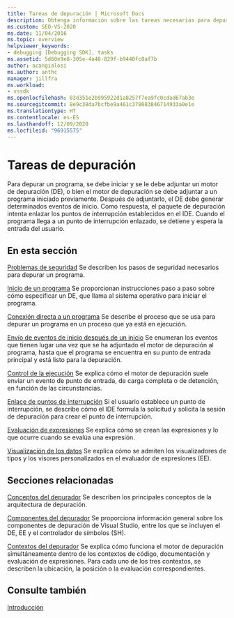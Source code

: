 ```yaml
---
title: Tareas de depuración | Microsoft Docs
description: Obtenga información sobre las tareas necesarias para depurar un programa, como adjuntarlo a un motor de depuración, generar eventos de inicio y alcanzar puntos de interrupción.
ms.custom: SEO-VS-2020
ms.date: 11/04/2016
ms.topic: overview
helpviewer_keywords:
- debugging [Debugging SDK], tasks
ms.assetid: 5d60e9e8-305e-4a48-829f-b9440fc8af7b
author: acangialosi
ms.author: anthc
manager: jillfra
ms.workload:
- vssdk
ms.openlocfilehash: 83d351e2b995922d1a8257f7ea9fc0cdad67ab3e
ms.sourcegitcommit: 8e9c38da7bcfbe9a461c378083846714933a0e1e
ms.translationtype: HT
ms.contentlocale: es-ES
ms.lasthandoff: 12/09/2020
ms.locfileid: "96915575"
---
```

# <a name="debug-tasks"></a>Tareas de depuración
Para depurar un programa, se debe iniciar y se le debe adjuntar un motor de depuración (DE), o bien el motor de depuración se debe adjuntar a un programa iniciado previamente. Después de adjuntarlo, el DE debe generar determinados eventos de inicio. Como respuesta, el paquete de depuración intenta enlazar los puntos de interrupción establecidos en el IDE. Cuando el programa llega a un punto de interrupción enlazado, se detiene y espera la entrada del usuario.

## <a name="in-this-section"></a>En esta sección
 [Problemas de seguridad](../../extensibility/debugger/security-issues.md) Se describen los pasos de seguridad necesarios para depurar un programa.

 [Inicio de un programa](../../extensibility/debugger/launching-a-program.md) Se proporcionan instrucciones paso a paso sobre cómo especificar un DE, que llama al sistema operativo para iniciar el programa.

 [Conexión directa a un programa](../../extensibility/debugger/attaching-directly-to-a-program.md) Se describe el proceso que se usa para depurar un programa en un proceso que ya está en ejecución.

 [Envío de eventos de inicio después de un inicio](../../extensibility/debugger/sending-startup-events-after-a-launch.md) Se enumeran los eventos que tienen lugar una vez que se ha adjuntado el motor de depuración al programa, hasta que el programa se encuentra en su punto de entrada principal y está listo para la depuración.

 [Control de la ejecución](../../extensibility/debugger/control-of-execution.md) Se explica cómo el motor de depuración suele enviar un evento de punto de entrada, de carga completa o de detención, en función de las circunstancias.

 [Enlace de puntos de interrupción](../../extensibility/debugger/binding-breakpoints.md) Si el usuario establece un punto de interrupción, se describe cómo el IDE formula la solicitud y solicita la sesión de depuración para crear el punto de interrupción.

 [Evaluación de expresiones](../../extensibility/debugger/evaluating-expressions.md) Se explica cómo se crean las expresiones y lo que ocurre cuando se evalúa una expresión.

 [Visualización de los datos](../../extensibility/debugger/visualizing-and-viewing-data.md) Se explica cómo se admiten los visualizadores de tipos y los visores personalizados en el evaluador de expresiones (EE).

## <a name="related-sections"></a>Secciones relacionadas
 [Conceptos del depurador](../../extensibility/debugger/debugger-concepts.md) Se describen los principales conceptos de la arquitectura de depuración.

 [Componentes del depurador](../../extensibility/debugger/debugger-components.md) Se proporciona información general sobre los componentes de depuración de Visual Studio, entre los que se incluyen el DE, EE y el controlador de símbolos (SH).

 [Contextos del depurador](../../extensibility/debugger/debugger-contexts.md) Se explica cómo funciona el motor de depuración simultáneamente dentro de los contextos de código, documentación y evaluación de expresiones. Para cada uno de los tres contextos, se describen la ubicación, la posición o la evaluación correspondientes.

## <a name="see-also"></a>Consulte también
 [Introducción](../../extensibility/debugger/getting-started-with-debugger-extensibility.md)

